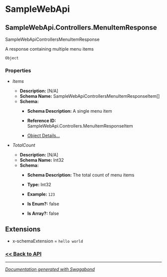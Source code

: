 
# SampleWebApi

## SampleWebApi.Controllers.MenuItemResponse

SampleWebApiControllersMenuItemResponse

A response containing multiple menu items


`Object`

### Properties


* *Items*
    * **Description:** [N/A]
    * **Schema Name:** SampleWebApiControllersMenuItemResponseItem[]
    * **Schema:** 
        * **Schema Description:** A single menu item
 
        * **Reference ID:** SampleWebApi.Controllers.MenuItemResponseItem
        * [Object Details...](../schema/SampleWebApiControllersMenuItemResponseItem.md)
    

* *TotalCount*
    * **Description:** [N/A]
    * **Schema Name:** Int32
    * **Schema:** 
        * **Schema Description:** The total count of menu items
 
        * **Type:** Int32
        * **Example:** `123`
        * **Is Enum?:** false
        * **Is Array?:** false
    




## Extensions
* x-schemaExtension = `hello world`


### [<< Back to API](../SampleWebApi.Readme.md)

*** 

*[Documentation generated with Swagabond](https://github.com/jordanbleu/swagabond)*


